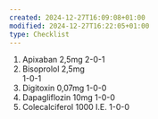 ```yaml
---
created: 2024-12-27T16:09:08+01:00
modified: 2024-12-27T16:22:05+01:00
type: Checklist
---
```


1. Apixaban 2,5mg             2-0-1
2. Bisoprolol 2,5mg           
  1-0-1
3. Digitoxin 0,07mg            1-0-0
4. Dapagliflozin 10mg        1-0-0
5. Colecalciferol 1000 I.E. 1-0-0
